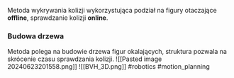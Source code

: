 Metoda wykrywania kolizji wykorzystująca podział na figury otaczające **offline**, sprawdzanie kolizji **online**.
### Budowa drzewa
Metoda polega na budowie drzewa figur okalających, struktura pozwala na skrócenie czasu sprawdzania kolizji.
![[Pasted image 20240623201558.png]]
![[BVH_3D.png]]
#robotics #motion_planning 
